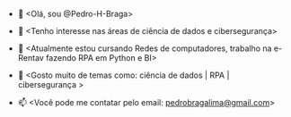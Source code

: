 - 👋 <Olá, sou @Pedro-H-Braga>

- 👀 <Tenho interesse nas áreas de ciência de dados e cibersegurança>

- 🌱 <Atualmente estou cursando Redes de computadores, trabalho na e-Rentav fazendo RPA em Python e BI>

- 👾 <Gosto muito de temas como: 
ciência de dados | RPA | cibersegurança >

- 📫 <Você pode me contatar pelo email: pedrobragalima@gmail.com>

<!---
Pedro-H-Braga/Pedro-H-Braga is a ✨ special ✨ repository because its `README.md` (this file) appears on your GitHub profile.
You can click the Preview link to take a look at your changes.
--->
